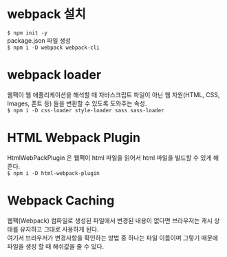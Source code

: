 # webpack 설치
`$ npm init -y`      
package.json 파일 생성   
`$ npm i -D webpack webpack-cli`   

# webpack loader
웹팩이 웹 애플리케이션을 해석할 때 자바스크립트 파일이 아닌 웹 자원(HTML, CSS, Images, 폰트 등) 들을 변환할 수 있도록 도와주는 속성.   
`$ npm i -D css-loader style-loader sass sass-loader`

# HTML Webpack Plugin
HtmlWebPackPlugin 은 웹팩이 html 파일을 읽어서 html 파일을 빌드할 수 있게 해 준다.   
`$ npm i -D html-webpack-plugin`   

# Webpack Caching
웹팩(Webpack) 컴파일로 생성된 파일에서 변경된 내용이 없다면 브라우저는 캐시 상태를 유지하고 그대로 사용하게 된다.   
여기서 브라우저가 변경사항을 확인하는 방법 중 하나는 파일 이름이며 그렇기 때문에 파일을 생성 할 때 해쉬값을 줄 수 있다.   

